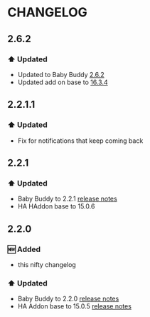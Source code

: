 # CHANGELOG

## 2.6.2
### :arrow_up: Updated
- Updated to Baby Buddy [2.6.2](https://github.com/babybuddy/babybuddy/releases/tag/v2.6.2)
- Updated add on base to [16.3.4](https://github.com/hassio-addons/addon-base/releases/tag/v16.3.4)

## 2.2.1.1

### :arrow_up: Updated
- Fix for notifications that keep coming back

## 2.2.1

### :arrow_up: Updated
- Baby Buddy to 2.2.1 [release notes](https://github.com/babybuddy/babybuddy/releases/tag/v2.2.1)
- HA HAddon base to 15.0.6

## 2.2.0

### :new: Added
- this nifty changelog

### :arrow_up: Updated
- Baby Buddy to 2.2.0 [release notes](https://github.com/babybuddy/babybuddy/releases/tag/v2.2.0)
- HA Addon base to 15.0.5 [release notes](https://github.com/hassio-addons/addon-base/releases/tag/v15.0.5)
